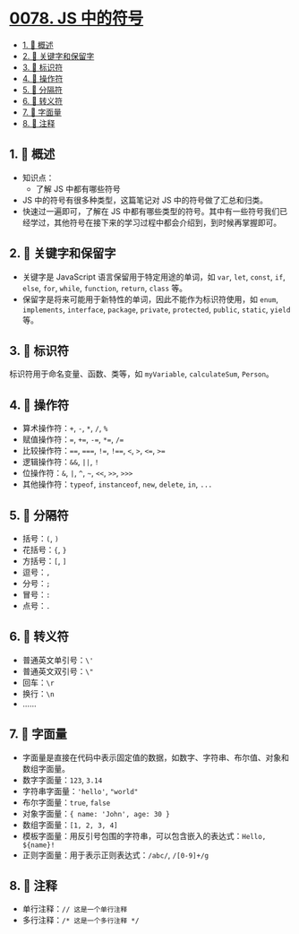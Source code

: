 # [0078. JS 中的符号](https://github.com/Tdahuyou/TNotes.html-css-js/tree/main/notes/0078.%20JS%20%E4%B8%AD%E7%9A%84%E7%AC%A6%E5%8F%B7)

<!-- region:toc -->

- [1. 📝 概述](#1--概述)
- [2. 📒 关键字和保留字](#2--关键字和保留字)
- [3. 📒 标识符](#3--标识符)
- [4. 📒 操作符](#4--操作符)
- [5. 📒 分隔符](#5--分隔符)
- [6. 📒 转义符](#6--转义符)
- [7. 📒 字面量](#7--字面量)
- [8. 📒 注释](#8--注释)

<!-- endregion:toc -->

## 1. 📝 概述

- 知识点：
  - 了解 JS 中都有哪些符号
- JS 中的符号有很多种类型，这篇笔记对 JS 中的符号做了汇总和归类。
- 快速过一遍即可，了解在 JS 中都有哪些类型的符号。其中有一些符号我们已经学过，其他符号在接下来的学习过程中都会介绍到，到时候再掌握即可。

## 2. 📒 关键字和保留字

- 关键字是 JavaScript 语言保留用于特定用途的单词，如 `var`, `let`, `const`, `if`, `else`, `for`, `while`, `function`, `return`, `class` 等。
- 保留字是将来可能用于新特性的单词，因此不能作为标识符使用，如 `enum`, `implements`, `interface`, `package`, `private`, `protected`, `public`, `static`, `yield` 等。

## 3. 📒 标识符

标识符用于命名变量、函数、类等，如 `myVariable`, `calculateSum`, `Person`。

## 4. 📒 操作符

- 算术操作符：`+`, `-`, `*`, `/`, `%`
- 赋值操作符：`=`, `+=`, `-=`, `*=`, `/=`
- 比较操作符：`==`, `===`, `!=`, `!==`, `<`, `>`, `<=`, `>=`
- 逻辑操作符：`&&`, `||`, `!`
- 位操作符：`&`, `|`, `^`, `~`, `<<`, `>>`, `>>>`
- 其他操作符：`typeof`, `instanceof`, `new`, `delete`, `in`, `...`

## 5. 📒 分隔符

- 括号：`(`, `)`
- 花括号：`{`, `}`
- 方括号：`[`, `]`
- 逗号：`,`
- 分号：`;`
- 冒号：`:`
- 点号：`.`

## 6. 📒 转义符

- 普通英文单引号：`\'`
- 普通英文双引号：`\"`
- 回车：`\r`
- 换行：`\n`
- ……

## 7. 📒 字面量

- 字面量是直接在代码中表示固定值的数据，如数字、字符串、布尔值、对象和数组字面量。
- 数字字面量：`123`, `3.14`
- 字符串字面量：`'hello'`, `"world"`
- 布尔字面量：`true`, `false`
- 对象字面量：`{ name: 'John', age: 30 }`
- 数组字面量：`[1, 2, 3, 4]`
- 模板字面量：用反引号包围的字符串，可以包含嵌入的表达式：`Hello, ${name}!`
- 正则字面量：用于表示正则表达式：`/abc/`, `/[0-9]+/g`

## 8. 📒 注释

- 单行注释：`// 这是一个单行注释`
- 多行注释：`/* 这是一个多行注释 */`
